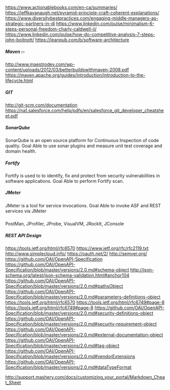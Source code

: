 https://www.actionablebooks.com/en-ca/summaries/
https://jeffkavanaugh.net/pyramid-principle-craft-coherent-explanations/
https://www.diversitybestpractices.com/engaging-middle-managers-as-strategic-partners-in-di
https://www.linkedin.com/pulse/minimalism-6-steps-personal-freedom-charly-caldwell-ii/
https://www.linkedin.com/pulse/how-do-competitive-analysis-7-steps-john-boitnott/
https://leanpub.com/b/software-architecture

##### Maven :-
http://www.maestrodev.com/wp-content/uploads/2012/03/betterbuildswithmaven-2008.pdf
https://maven.apache.org/guides/introduction/introduction-to-the-lifecycle.html

##### GIT
http://git-scm.com/documentation
https://na1.salesforce.com/help/pdfs/en/salesforce_git_developer_cheatsheet.pdf

##### SonarQube
SonarQube is an open source platform for Continuous Inspection of code quality.
Goal
Able to use sonar plugins and measure unit test coverage and domain health.

##### Fortify
Fortify is used to to identify, fix and protect from security vulnerabilities in software applications.
Goal
Able to perform Fortify scan.

##### JMeter
JMeter is a tool for service invocations.
Goal
Able to invoke ASF and REST services via JMeter

#####
PostMan, JProfiler, JProbe, VisualVM, JRockIt, JConsole

##### REST API Design
https://tools.ietf.org/html/rfc6570
https://www.ietf.org/rfc/rfc2119.txt
http://www.simplecloud.info/
https://oauth.net/2/
http://semver.org/
https://github.com/OAI/OpenAPI-Specification
https://github.com/OAI/OpenAPI-Specification/blob/master/versions/2.0.md#schema-object
http://json-schema.org/latest/json-schema-validation.html#anchor104
https://github.com/OAI/OpenAPI-Specification/blob/master/versions/2.0.md#pathsObject
https://github.com/OAI/OpenAPI-Specification/blob/master/versions/2.0.md#parameters-definitions-object
https://tools.ietf.org/html/rfc6570
https://tools.ietf.org/html/rfc6749#page-8
https://tools.ietf.org/html/rfc6749#page-8
https://github.com/OAI/OpenAPI-Specification/blob/master/versions/2.0.md#security-definitions-object
https://github.com/OAI/OpenAPI-Specification/blob/master/versions/2.0.md#security-requirement-object
https://github.com/OAI/OpenAPI-Specification/blob/master/versions/2.0.md#external-documentation-object
https://github.com/OAI/OpenAPI-Specification/blob/master/versions/2.0.md#tag-object
https://github.com/OAI/OpenAPI-Specification/blob/master/versions/2.0.md#vendorExtensions
https://github.com/OAI/OpenAPI-Specification/blob/master/versions/2.0.md#dataTypeFormat

http://support.mashery.com/docs/customizing_your_portal/Markdown_Cheat_Sheet
